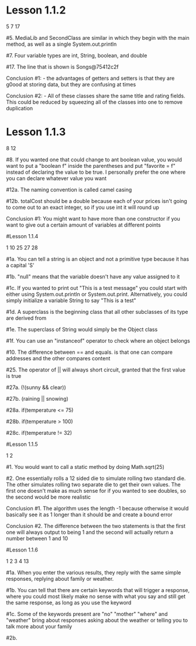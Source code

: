 # Lesson 1.1.2
<p> 5 7 17</p>

<p> #5. MediaLib and SecondClass are similar in which they begin with the main method, as well as a single System.out.println</p>

<p> #7. Four variable types are int, String, boolean, and double</p>

<p> #17. The line that is shown is Songs@75412c2f</p>

<p> Conclusion #1: - the advantages of getters and setters is that they are g0ood at storing data, but they are confusing at times</p>
<p> Conclusion #2: - All of these classes share the same title and rating fields. This could be reduced by squeezing all of the classes into one to remove duplication</p>

# Lesson 1.1.3
<p> 8 12</p>

<p> #8. If you wanted one that could change to ant boolean value, you would want to put a "boolean f" inside the parentheses and put "favorite = f" instead of declaring the value to be true. I personally prefer the one where you can declare whatever value you want</p>

<p> #12a. The naming convention is called camel casing </p>
<p> #12b. totalCost should be a double because each of your prices isn't going to come out to an exact integer, so if you use int it will round up </p>

<p> Conclusion #1: You might want to have more than one constructor if you want to give out a certain amount of variables at different points</p>

#Lesson 1.1.4
<p> 1 10 25 27 28</p>

<p>#1a. You can tell a string is an object and not a primitive type because it has a capital 'S'</p>
<p>#1b. "null" means that the variable doesn't have any value assigned to it</p>
<p>#1c. If you wanted to print out "This is a test message" you could start with either using System.out.println or System.out.print. Alternatively, you could simply initialize a variable String to say "This is a test"</p>
<p>#1d. A superclass is the beginning class that all other subclasses of its type are derived from</p>
<p>#1e. The superclass of String would simply be the Object class</p>
<p>#1f. You can use an "instanceof" operator to check where an object belongs</p>

<p>#10. The difference between == and equals. is that one can compare addresses and the other compares content</p>

<p>#25. The operator of || will always short circuit, granted that the first value is true</p>

<p>#27a.  (!(sunny && clear))</p>
<p>#27b.  (raining || snowing)</p>

<p>#28a. if(temperature <= 75)</p>
<p>#28b. if(temperature > 100)</p>
<p>#28c. if(temperature != 32)</p>

#Lesson 1.1.5
<p> 1 2</p>

<p>#1. You would want to call a static method by doing Math.sqrt(25)</p>

<p>#2. One essentially rolls a 12 sided die to simulate rolling two standard die. The other simulates rolling two separate die to get their own values.
 The first one doesn't make as much sense for if you wanted to see doubles, so the second would be more realistic</p>

<p> Conclusion #1. The algorithm uses the length -1 because otherwise it would basically see it as 1 longer than it should be and create a bound error</p>

<p> Conclusion #2. The difference between the two statements is that the first one will always output to being 1 and the second will actually return a number between 1 and 10 </p>

#Lesson 1.1.6
<p> 1 2 3 4 13</p>

<p>#1a. When you enter the various results, they reply with the same simple responses, replying about family or weather.</p>
<p>#1b. You can tell that there are certain keywords that will trigger a response,
where you could most likely make no sense with what you say and still get the same response, as long as you use the keyword</p>
<p>#1c. Some of the keywords present are "no" "mother" "where" and "weather" bring about responses asking about the weather or telling you to talk more about your family</p>

<p>#2b.